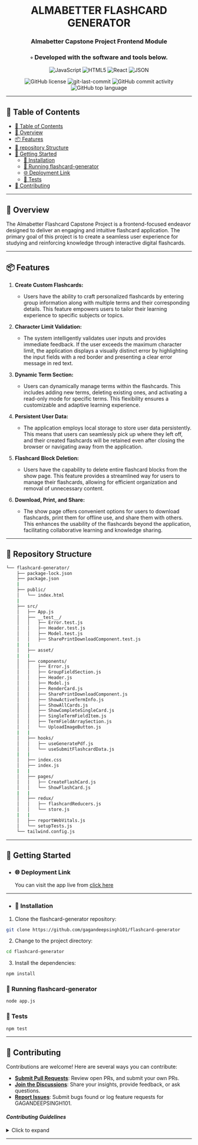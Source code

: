 <div align="center">
<h1 align="center">
<br>ALMABETTER FLASHCARD GENERATOR</h1>
<h3>Almabetter Capstone Project  Frontend Module</h3>
<h3>◦ Developed with the software and tools below.</h3>

<p align="center">
<img src="https://img.shields.io/badge/JavaScript-F7DF1E.svg?style=flat&logo=JavaScript&logoColor=black" alt="JavaScript" />
<img src="https://img.shields.io/badge/HTML5-E34F26.svg?style=flat&logo=HTML5&logoColor=white" alt="HTML5" />
<img src="https://img.shields.io/badge/React-61DAFB.svg?style=flat&logo=React&logoColor=black" alt="React" />
<img src="https://img.shields.io/badge/JSON-000000.svg?style=flat&logo=JSON&logoColor=white" alt="JSON" />
</p>
<img src="https://img.shields.io/github/license/gagandeepsingh101/flashcard-generator?style=flat&color=5D6D7E" alt="GitHub license" />
<img src="https://img.shields.io/github/last-commit/gagandeepsingh101/flashcard-generator?style=flat&color=5D6D7E" alt="git-last-commit" />
<img src="https://img.shields.io/github/commit-activity/m/gagandeepsingh101/flashcard-generator?style=flat&color=5D6D7E" alt="GitHub commit activity" />
<img src="https://img.shields.io/github/languages/top/gagandeepsingh101/flashcard-generator?style=flat&color=5D6D7E" alt="GitHub top language" />
</div>

---

## 📖 Table of Contents

- [📖 Table of Contents](#📖-table-of-contents)
- [📍 Overview](#📍-overview)
- [📦 Features](#📦-features)
- [📂 repository Structure](#📂-repository-structure)
- [🚀 Getting Started](#🚀-getting-started)
  - [🔧 Installation](#🔧-installation)
  - [🤖 Running flashcard-generator](#🤖-running-flashcard-generator)
  - [🌐 Deployment Link](#🌐-deployment-link)
  - [🧪 Tests](#🧪-tests)
- [🤝 Contributing](#🤝-contributing)

---

## 📍 Overview
The Almabetter Flashcard Capstone Project is a frontend-focused endeavor designed to deliver an engaging and intuitive flashcard application. The primary goal of this project is to create a seamless user experience for studying and reinforcing knowledge through interactive digital flashcards.

---

## 📦 Features

1. **Create Custom Flashcards:**

   - Users have the ability to craft personalized flashcards by entering group information along with multiple terms and their corresponding details. This feature empowers users to tailor their learning experience to specific subjects or topics.

2. **Character Limit Validation:**

   - The system intelligently validates user inputs and provides immediate feedback. If the user exceeds the maximum character limit, the application displays a visually distinct error by highlighting the input fields with a red border and presenting a clear error message in red text.

3. **Dynamic Term Section:**

   - Users can dynamically manage terms within the flashcards. This includes adding new terms, deleting existing ones, and activating a read-only mode for specific terms. This flexibility ensures a customizable and adaptive learning experience.

4. **Persistent User Data:**

   - The application employs local storage to store user data persistently. This means that users can seamlessly pick up where they left off, and their created flashcards will be retained even after closing the browser or navigating away from the application.

5. **Flashcard Block Deletion:**

   - Users have the capability to delete entire flashcard blocks from the show page. This feature provides a streamlined way for users to manage their flashcards, allowing for efficient organization and removal of unnecessary content.

6. **Download, Print, and Share:**
   - The show page offers convenient options for users to download flashcards, print them for offline use, and share them with others. This enhances the usability of the flashcards beyond the application, facilitating collaborative learning and knowledge sharing.

---

## 📂 Repository Structure

```sh
└── flashcard-generator/
    ├── package-lock.json
    ├── package.json
    |
    ├── public/
    │   └── index.html
    |
    ├── src/
    │   ├── App.js
    │   ├── __test__/
    │   │   ├── Error.test.js
    │   │   ├── Header.test.js
    │   │   ├── Model.test.js
    │   │   ├── SharePrintDownloadComponent.test.js
    |   |
    │   ├── asset/
    |   |
    │   ├── components/
    │   │   ├── Error.js
    │   │   ├── GroupFieldSection.js
    │   │   ├── Header.js
    │   │   ├── Model.js
    │   │   ├── RenderCard.js
    │   │   ├── SharePrintDownloadComponent.js
    │   │   ├── ShowActiveTermInfo.js
    │   │   ├── ShowAllCards.js
    │   │   ├── ShowCompleteSingleCard.js
    │   │   ├── SingleTermFieldItem.js
    │   │   ├── TermFieldArraySection.js
    │   │   └── UploadImageButton.js
    |   |
    │   ├── hooks/
    │   │   ├── useGeneratePdf.js
    │   │   └── useSubmitFlashcardData.js
    |   |
    │   ├── index.css
    │   ├── index.js
    |   |
    │   ├── pages/
    │   │   ├── CreateFlashCard.js
    │   │   └── ShowFlashCard.js
    |   |
    │   ├── redux/
    │   │   ├── flashcardReducers.js
    │   │   └── store.js
    |   |
    │   ├── reportWebVitals.js
    │   └── setupTests.js
    └── tailwind.config.js

```

---


## 🚀 Getting Started

- ### 🌐 Deployment Link

    You can visit the app live from [click here](https://flashcard-generator-three.vercel.app/)

--- 
- ### 🔧 Installation

1. Clone the flashcard-generator repository:

```sh
git clone https://github.com/gagandeepsingh101/flashcard-generator
```

2. Change to the project directory:

```sh
cd flashcard-generator
```

3. Install the dependencies:

```sh
npm install
```

### 🤖 Running flashcard-generator

```sh
node app.js
```

### 🧪 Tests

```sh
npm test
```

---

## 🤝 Contributing

Contributions are welcome! Here are several ways you can contribute:

- **[Submit Pull Requests](https://github.com/gagandeepsingh101/flashcard-generator/pulls)**: Review open PRs, and submit your own PRs.
- **[Join the Discussions](https://github.com/gagandeepsingh101/flashcard-generator/discussions)**: Share your insights, provide feedback, or ask questions.
- **[Report Issues](https://github.com/gagandeepsingh101/flashcard-generator/issues)**: Submit bugs found or log feature requests for GAGANDEEPSINGH101.

#### _Contributing Guidelines_

<details closed>
<summary>Click to expand</summary>

1. **Fork the Repository**: Start by forking the project repository to your GitHub account.
2. **Clone Locally**: Clone the forked repository to your local machine using a Git client.
   ```sh
   git clone <your-forked-repo-url>
   ```
3. **Create a New Branch**: Always work on a new branch, giving it a descriptive name.
   ```sh
   git checkout -b new-feature-x
   ```
4. **Make Your Changes**: Develop and test your changes locally.
5. **Commit Your Changes**: Commit with a clear and concise message describing your updates.
   ```sh
   git commit -m 'Implemented new feature x.'
   ```
6. **Push to GitHub**: Push the changes to your forked repository.
   ```sh
   git push origin new-feature-x
   ```
7. **Submit a Pull Request**: Create a PR against the original project repository. Clearly describe the changes and their motivations.

Once your PR is reviewed and approved, it will be merged into the main branch.

</details>

---
